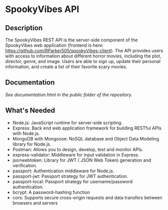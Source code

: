 # SpookyVibes API

## Description

The SpookyVibes REST API is the server-side component of the SpookyVibes web application (frontend is here: https://github.com/RParker505/spookyVibes-client). The API provides users with access to information about different horror movies, including the plot, director, genre, and image. Users are able to sign up, update their personal information, and create a list of their favorite scary movies.

## Documentation

_See documentation.html in the public folder of the repository._

## What's Needed

- Node.js: JavaScript runtime for server-side scripting.
- Express: Back end web application framework for building RESTful APIs with Node.js.
- MongoDB with Mongoose: NoSQL database and Object Data Modeling library for Node.js.
- Postman: Allows you to design, develop, test and monitor APIs.
- express-validator: Middleware for input validation in Express.
- jsonwebtoken: Library for JWT ( JSON Web Token) generation and verification.
- passport: Authentication middleware for Node.js.
- passport-jwt: Passport strategy for JWT authentication.
- passport-local: Passport strategy for username/password authentication.
- bcrypt: A password-hashing function
- cors: Supports secure cross-origin requests and data transfers between browsers and servers
